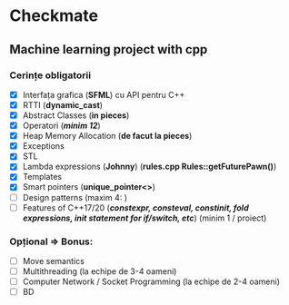 # Checkmate
## Machine learning project with cpp

### Cerințe obligatorii

* [x] Interfața grafica (**SFML**) cu API pentru C++
* [x] RTTI (**dynamic_cast**)
* [x] Abstract Classes (**in pieces**)
* [x] Operatori (***minim 12***)
* [x] Heap Memory Allocation (**de facut la pieces**)
* [x] Exceptions
* [x] STL
* [x] Lambda expressions (**Johnny**) (**rules.cpp Rules::getFuturePawn()**)
* [x] Templates
* [x] Smart pointers (**unique_pointer<>**)
* [ ] Design patterns (maxim 4: )
* [ ] Features of C++17/20 (***constexpr, consteval, constinit, fold expressions, init statement for if/switch, etc***) (minim 1 / proiect)

### Opțional => Bonus:
* [ ] Move semantics
* [ ] Multithreading (la echipe de 3-4 oameni)
* [ ] Computer Network / Socket Programming (la echipe de 2-4 oameni)
* [ ] BD
